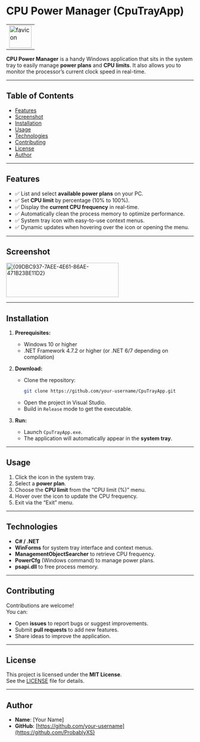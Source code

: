 # CPU Power Manager (CpuTrayApp)

<table align="center">
    <td>
      <img src="https://github.com/user-attachments/assets/ee7386c1-00a3-4356-964d-9c9b8380afe5" width="60" height="60" alt="favicon" />
    </td>
</table>

**CPU Power Manager** is a handy Windows application that sits in the system tray to easily manage **power plans** and **CPU limits**. It also allows you to monitor the processor’s current clock speed in real-time.

---

## Table of Contents
- [Features](#features)
- [Screenshot](#screenshot)
- [Installation](#installation)
- [Usage](#usage)
- [Technologies](#technologies)
- [Contributing](#contributing)
- [License](#license)
- [Author](#author)

---

## Features

- ✅ List and select **available power plans** on your PC.
- ✅ Set **CPU limit** by percentage (10% to 100%).
- ✅ Display the **current CPU frequency** in real-time.
- ✅ Automatically clean the process memory to optimize performance.
- ✅ System tray icon with easy-to-use context menus.
- ✅ Dynamic updates when hovering over the icon or opening the menu.

---

## Screenshot 

<img width="302" height="92" alt="{09DBC937-7AEE-4E61-86AE-471B23BE11D2}" src="https://github.com/user-attachments/assets/3f90acc1-ad8b-4119-a55b-cd1df3771d8a" />

---

## Installation

1. **Prerequisites:**  
   - Windows 10 or higher  
   - .NET Framework 4.7.2 or higher (or .NET 6/7 depending on compilation)  

2. **Download:**  
   - Clone the repository:  
     ```bash
     git clone https://github.com/your-username/CpuTrayApp.git
     ```
   - Open the project in Visual Studio.
   - Build in `Release` mode to get the executable.

3. **Run:**  
   - Launch `CpuTrayApp.exe`.
   - The application will automatically appear in the **system tray**.

---

## Usage

1. Click the icon in the system tray.
2. Select a **power plan**.
3. Choose the **CPU limit** from the “CPU limit (%)” menu.
4. Hover over the icon to update the CPU frequency.
5. Exit via the “Exit” menu.

---

## Technologies

- **C# / .NET**  
- **WinForms** for system tray interface and context menus.
- **ManagementObjectSearcher** to retrieve CPU frequency.
- **PowerCfg** (Windows command) to manage power plans.
- **psapi.dll** to free process memory.

---

## Contributing

Contributions are welcome!  
You can:  
- Open **issues** to report bugs or suggest improvements.
- Submit **pull requests** to add new features.
- Share ideas to improve the application.

---

## License

This project is licensed under the **MIT License**.  
See the [LICENSE](LICENSE) file for details.

---

## Author

- **Name**: [Your Name]  
- **GitHub**: [https://github.com/your-username](https://github.com/ProbablyXS)  
